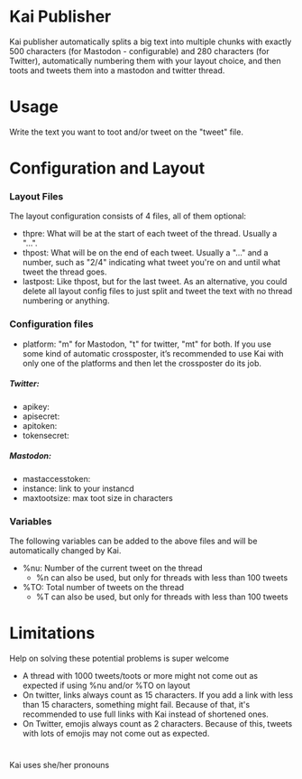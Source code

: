 # Kai Publisher
Kai publisher automatically splits a big text into multiple chunks with exactly 500 characters (for Mastodon - configurable) and 280 characters (for Twitter), automatically numbering them with your layout choice, and then toots and tweets them into a mastodon and twitter thread.

# Usage
Write the text you want to toot and/or tweet on the "tweet" file.

# Configuration and Layout
### Layout Files
The layout configuration consists of 4 files, all of them optional:
<!--
- firstpre: What will be on the first tweet only, at the start. Usually a title or just left empty.
-->
- thpre: What will be at the start of each tweet of the thread. Usually a "...".
- thpost: What will be on the end of each tweet. Usually a "..." and a number, such as "2/4" indicating what tweet you're on and until what tweet the thread goes.
- lastpost: Like thpost, but for the last tweet.
As an alternative, you could delete all layout config files to just split and tweet the text with no thread numbering or anything.
### Configuration files
- platform: "m" for Mastodon, "t" for twitter, "mt" for both. If you use some kind of automatic crossposter, it’s recommended to use Kai with only one of the platforms and then let the crossposter do its job.
##### Twitter:
- apikey:
- apisecret:
- apitoken:
- tokensecret:
<!--
- twtuser: 
-->
##### Mastodon:
- mastaccesstoken:
- instance: link to your instancd
- maxtootsize: max toot size in characters
### Variables
The following variables can be added to the above files and will be automatically changed by Kai.
<!--
- %?: Title
- %u: @username of who's tweeting (defined in configuration files)
-->
- %nu: Number of the current tweet on the thread
  - %n can also be used, but only for threads with less than 100 tweets
- %TO: Total number of tweets on the thread
  - %T can also be used, but only for threads with less than 100 tweets
# Limitations
Help on solving these potential problems is super welcome
- A thread with 1000 tweets/toots or more might not come out as expected if using %nu and/or %TO on layout
- On twitter, links always count as 15 characters. If you add a link with less than 15 characters, something might fail. Because of that, it's recommended to use full links with Kai instead of shortened ones.
- On Twitter, emojis always count as 2 characters. Because of this, tweets with lots of emojis may not come out as expected.

#
Kai uses she/her pronouns
